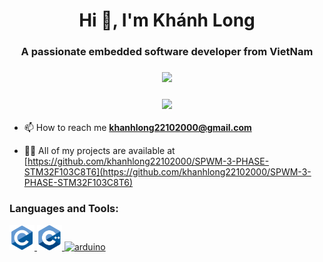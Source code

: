 <h1 align="center">Hi 👋, I'm Khánh Long</h1>
<h3 align="center">A passionate embedded software developer from VietNam</h3><h3 align="center"><img src="https://encrypted-tbn0.gstatic.com/images?q=tbn:ANd9GcStqoixARyav5l4WGdi0kYu1wy_Ut1aCH2VEA&usqp=CAU"/></h3>
<h3 align="center"><img src="https://img.icons8.com/clouds/1x/vietnam--v2.png"/></h3>

- 📫 How to reach me **khanhlong22102000@gmail.com**

- 👨‍💻 All of my projects are available at [https://github.com/khanhlong22102000/SPWM-3-PHASE-STM32F103C8T6](https://github.com/khanhlong22102000/SPWM-3-PHASE-STM32F103C8T6)

<p align="left">
</p>

<h3 align="left">Languages and Tools:</h3>
<p align="left">  <a href="https://www.cprogramming.com/" target="_blank" rel="noreferrer"> <img src="https://raw.githubusercontent.com/devicons/devicon/master/icons/c/c-original.svg" alt="c" width="40" height="40"/> </a> <a href="https://www.w3schools.com/cpp/" target="_blank" rel="noreferrer"> <img src="https://raw.githubusercontent.com/devicons/devicon/master/icons/cplusplus/cplusplus-original.svg" alt="cplusplus" width="40" height="40"/> </a> <a href="https://www.arduino.cc/" target="_blank" rel="noreferrer"> <img src="https://cdn.worldvectorlogo.com/logos/arduino-1.svg" alt="arduino" width="40" height="40"/> </a> </p>
